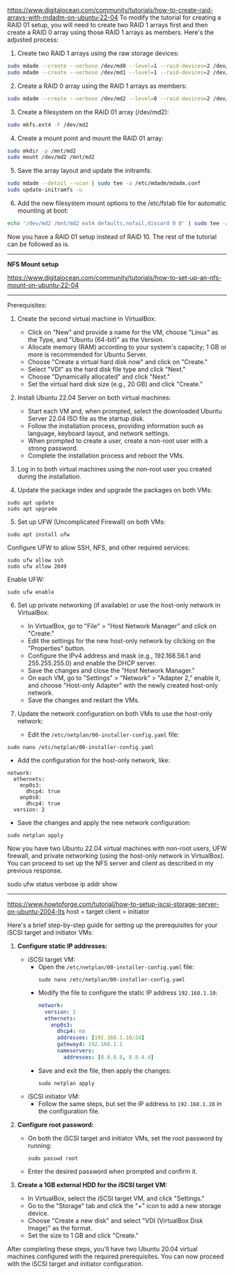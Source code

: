 https://www.digitalocean.com/community/tutorials/how-to-create-raid-arrays-with-mdadm-on-ubuntu-22-04
To modify the tutorial for creating a RAID 01 setup, you will need to create two RAID 1 arrays first and then create a RAID 0 array using those RAID 1 arrays as members. Here's the adjusted process:

1. Create two RAID 1 arrays using the raw storage devices:

```bash
sudo mdadm --create --verbose /dev/md0 --level=1 --raid-devices=2 /dev/sda /dev/sdb
sudo mdadm --create --verbose /dev/md1 --level=1 --raid-devices=2 /dev/sdc /dev/sdd
```

2. Create a RAID 0 array using the RAID 1 arrays as members:

```bash
sudo mdadm --create --verbose /dev/md2 --level=0 --raid-devices=2 /dev/md0 /dev/md1
```

3. Create a filesystem on the RAID 01 array (/dev/md2):

```bash
sudo mkfs.ext4 -F /dev/md2
```

4. Create a mount point and mount the RAID 01 array:

```bash
sudo mkdir -p /mnt/md2
sudo mount /dev/md2 /mnt/md2
```

5. Save the array layout and update the initramfs:

```bash
sudo mdadm --detail --scan | sudo tee -a /etc/mdadm/mdadm.conf
sudo update-initramfs -u
```

6. Add the new filesystem mount options to the /etc/fstab file for automatic mounting at boot:

```bash
echo '/dev/md2 /mnt/md2 ext4 defaults,nofail,discard 0 0' | sudo tee -a /etc/fstab
```

Now you have a RAID 01 setup instead of RAID 10. The rest of the tutorial can be followed as is.

_______________________________________________________________________________________________________________
**NFS Mount setup**

https://www.digitalocean.com/community/tutorials/how-to-set-up-an-nfs-mount-on-ubuntu-22-04
_____________________________________________________
Prerequisites:

1. Create the second virtual machine in VirtualBox:
   - Click on "New" and provide a name for the VM, choose "Linux" as the Type, and "Ubuntu (64-bit)" as the Version.
   - Allocate memory (RAM) according to your system's capacity; 1 GB or more is recommended for Ubuntu Server.
   - Choose "Create a virtual hard disk now" and click on "Create."
   - Select "VDI" as the hard disk file type and click "Next."
   - Choose "Dynamically allocated" and click "Next."
   - Set the virtual hard disk size (e.g., 20 GB) and click "Create."

2. Install Ubuntu 22.04 Server on both virtual machines:
   - Start each VM and, when prompted, select the downloaded Ubuntu Server 22.04 ISO file as the startup disk.
   - Follow the installation process, providing information such as language, keyboard layout, and network settings.
   - When prompted to create a user, create a non-root user with a strong password.
   - Complete the installation process and reboot the VMs.

3. Log in to both virtual machines using the non-root user you created during the installation.

4. Update the package index and upgrade the packages on both VMs:

```
sudo apt update
sudo apt upgrade
```

5. Set up UFW (Uncomplicated Firewall) on both VMs:

```
sudo apt install ufw
```

Configure UFW to allow SSH, NFS, and other required services:

```
sudo ufw allow ssh
sudo ufw allow 2049
```

Enable UFW:

```
sudo ufw enable
```

6. Set up private networking (if available) or use the host-only network in VirtualBox:
   - In VirtualBox, go to "File" > "Host Network Manager" and click on "Create."
   - Edit the settings for the new host-only network by clicking on the "Properties" button.
   - Configure the IPv4 address and mask (e.g., 192.168.56.1 and 255.255.255.0) and enable the DHCP server.
   - Save the changes and close the "Host Network Manager."
   - On each VM, go to "Settings" > "Network" > "Adapter 2," enable it, and choose "Host-only Adapter" with the newly created host-only network.
   - Save the changes and restart the VMs.

7. Update the network configuration on both VMs to use the host-only network:
   - Edit the `/etc/netplan/00-installer-config.yaml` file:

```
sudo nano /etc/netplan/00-installer-config.yaml
```

   - Add the configuration for the host-only network, like:

```
network:
  ethernets:
    enp0s3:
      dhcp4: true
    enp0s8:
      dhcp4: true
  version: 2
```

   - Save the changes and apply the new network configuration:

```
sudo netplan apply
```

Now you have two Ubuntu 22.04 virtual machines with non-root users, UFW firewall, and private networking (using the host-only network in VirtualBox). You can proceed to set up the NFS server and client as described in my previous response.

sudo ufw status verbose
ip addr show
__________________________________________________________________________
https://www.howtoforge.com/tutorial/how-to-setup-iscsi-storage-server-on-ubuntu-2004-lts
host = target
client = initiator

Here's a brief step-by-step guide for setting up the prerequisites for your iSCSI target and initiator VMs:

1. **Configure static IP addresses:**
   - iSCSI target VM:
     - Open the `/etc/netplan/00-installer-config.yaml` file:
       ```
       sudo nano /etc/netplan/00-installer-config.yaml
       ```
     - Modify the file to configure the static IP address `192.168.1.10`:
       ```yaml
       network:
         version: 2
         ethernets:
           enp0s3:
             dhcp4: no
             addresses: [192.168.1.10/24]
             gateway4: 192.168.1.1
             nameservers:
               addresses: [8.8.8.8, 8.8.4.4]
       ```
     - Save and exit the file, then apply the changes:
       ```
       sudo netplan apply
       ```
   - iSCSI initiator VM:
     - Follow the same steps, but set the IP address to `192.168.1.20` in the configuration file.

2. **Configure root password:**
   - On both the iSCSI target and initiator VMs, set the root password by running:
     ```
     sudo passwd root
     ```
   - Enter the desired password when prompted and confirm it.

3. **Create a 1GB external HDD for the iSCSI target VM:**
   - In VirtualBox, select the iSCSI target VM, and click "Settings."
   - Go to the "Storage" tab and click the "+" icon to add a new storage device.
   - Choose "Create a new disk" and select "VDI (VirtualBox Disk Image)" as the format.
   - Set the size to 1 GB and click "Create."

After completing these steps, you'll have two Ubuntu 20.04 virtual machines configured with the required prerequisites. You can now proceed with the iSCSI target and initiator configuration.
